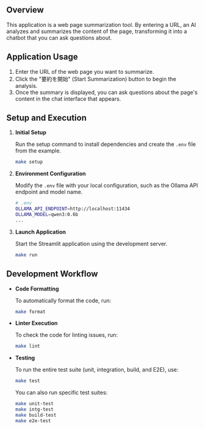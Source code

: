 ## Overview

This application is a web page summarization tool. By entering a URL, an AI analyzes and summarizes the content of the page, transforming it into a chatbot that you can ask questions about.

## Application Usage

1.  Enter the URL of the web page you want to summarize.
2.  Click the "要約を開始" (Start Summarization) button to begin the analysis.
3.  Once the summary is displayed, you can ask questions about the page's content in the chat interface that appears.

## Setup and Execution

1.  **Initial Setup**

    Run the setup command to install dependencies and create the `.env` file from the example.

    ```bash
    make setup
    ```

2.  **Environment Configuration**

    Modify the `.env` file with your local configuration, such as the Ollama API endpoint and model name.

    ```bash
    # .env
    OLLAMA_API_ENDPOINT=http://localhost:11434
    OLLAMA_MODEL=qwen3:0.6b
    ...
    ```

3.  **Launch Application**

    Start the Streamlit application using the development server.

    ```bash
    make run
    ```

## Development Workflow

-   **Code Formatting**

    To automatically format the code, run:

    ```bash
    make format
    ```

-   **Linter Execution**

    To check the code for linting issues, run:

    ```bash
    make lint
    ```

-   **Testing**

    To run the entire test suite (unit, integration, build, and E2E), use:

    ```bash
    make test
    ```

    You can also run specific test suites:

    ```bash
    make unit-test
    make intg-test
    make build-test
    make e2e-test
    ```
